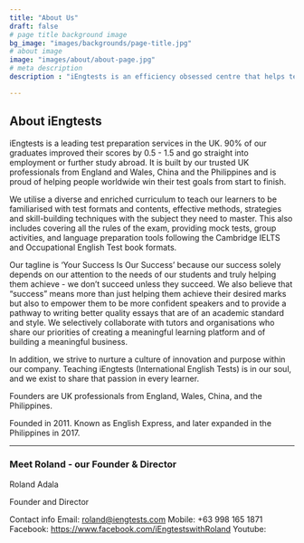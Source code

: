 ```yaml
---
title: "About Us"
draft: false
# page title background image
bg_image: "images/backgrounds/page-title.jpg"
# about image
image: "images/about/about-page.jpg"
# meta description
description : "iEngtests is an efficiency obsessed centre that helps test takers save time on test preparation while increasing results."

---
```


## About iEngtests

iEngtests is a leading test preparation services in the UK. 90% of our graduates improved their scores by 0.5 - 1.5 and go straight into employment or further study abroad. It is built by our trusted UK professionals from England and Wales, China and the Philippines and is proud of helping people worldwide win their test goals from start to finish.

We utilise a diverse and enriched curriculum to teach our learners to be familiarised with test formats and contents, effective methods, strategies and skill-building techniques with the subject they need to master. This also includes covering all the rules of the exam, providing mock tests, group activities, and language preparation tools following the Cambridge IELTS and Occupational English Test book formats.

Our tagline is ‘Your Success Is Our Success’ because our success solely depends on our attention to the needs of our students and truly helping them achieve - we don’t succeed unless they succeed. We also believe that “success” means more than just helping them achieve their desired marks but also to empower them to be more confident speakers and to provide a pathway to writing better quality essays that are of an academic standard and style. We selectively collaborate with tutors and organisations who share our priorities of creating a meaningful learning platform and of building a meaningful business. 

In addition, we strive to nurture a culture of innovation and purpose within our company. Teaching iEngtests (International English Tests) is in our soul, and we exist to share that passion in every learner. 

Founders are UK professionals from England, Wales, China, and the Philippines.

Founded in 2011. Known as English Express, and later expanded in the Philippines in 2017.

________________________________________
### Meet Roland - our Founder & Director

Roland Adala

Founder and Director

Contact info
Email: roland@iengtests.com
Mobile: +63 998 165 1871
Facebook: https://www.facebook.com/iEngtestswithRoland
Youtube: 
